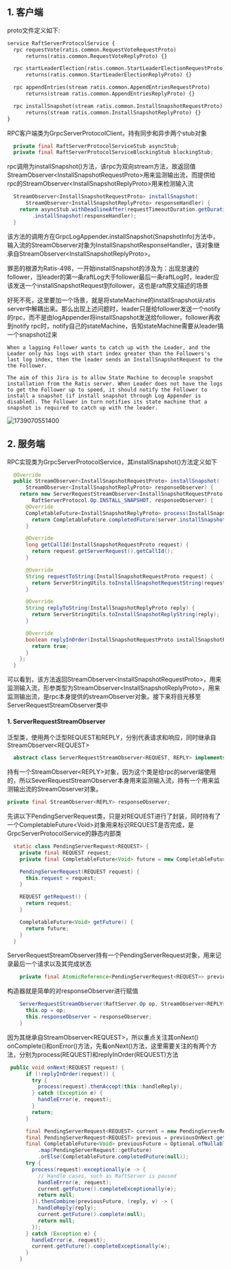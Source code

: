 ## 1. 客户端

proto文件定义如下: 

```protobuf
service RaftServerProtocolService {
  rpc requestVote(ratis.common.RequestVoteRequestProto)
      returns(ratis.common.RequestVoteReplyProto) {}

  rpc startLeaderElection(ratis.common.StartLeaderElectionRequestProto)
      returns(ratis.common.StartLeaderElectionReplyProto) {}

  rpc appendEntries(stream ratis.common.AppendEntriesRequestProto)
      returns(stream ratis.common.AppendEntriesReplyProto) {}

  rpc installSnapshot(stream ratis.common.InstallSnapshotRequestProto)
      returns(stream ratis.common.InstallSnapshotReplyProto) {}
}
```

RPC客户端类为GrpcServerProtocolClient，持有同步和异步两个stub对象

```java
  private final RaftServerProtocolServiceStub asyncStub;
  private final RaftServerProtocolServiceBlockingStub blockingStub;
```

rpc调用为installSnapshot()方法，该rpc为双向stream方法，故返回值StreamObserver\<InstallSnapshotRequestProto>用来监测输出流，而提供给rpc的StreamObserver\<InstallSnapshotReplyProto>用来检测输入流

```java
  StreamObserver<InstallSnapshotRequestProto> installSnapshot(
      StreamObserver<InstallSnapshotReplyProto> responseHandler) {
    return asyncStub.withDeadlineAfter(requestTimeoutDuration.getDuration(), requestTimeoutDuration.getUnit())
        .installSnapshot(responseHandler);
  }
```

该方法的调用方在GrpcLogAppender.installSnapshot(SnapshotInfo)方法中，输入流的StreamObserver对象为InstallSnapshotResponseHandler，该对象继承自StreamObserver\<InstallSnapshotReplyProto>。

罪恶的根源为Ratis-498，一开始installSnapshot的涉及为：出现怠速的follower，当leader的第一条raftLog大于follower最后一条raftLog时，leader应该发送一个installSnapshotRequest到follower，这也是raft原文描述的场景

好死不死，这里要加一个场景，就是将stateMachine的installSnapshot从ratis server中解耦出来。那么出现上述问题时，leader只是给follower发送一个notify的rpc，而不是由logAppender将installSnapshot发送给follower，follower再收到notify  rpc时，notify自己的stateMachine，告知stateMachine需要从leader搞一个snapshot过来

```
When a lagging Follower wants to catch up with the Leader, and the Leader only has logs with start index greater than the Followers's last log index, then the leader sends an InstallSnapshotRequest to the the Follower. 

The aim of this Jira is to allow State Machine to decouple snapshot installation from the Ratis server. When Leader does not have the logs to get the Follower up to speed, it should notify the Follower to install a snapshot (if install snapshot through Log Appender is disabled). The Follower in turn notifies its state machine that a snapshot is required to catch up with the leader.
```

![1739070551400](C:\Users\v587\AppData\Roaming\Typora\typora-user-images\1739070551400.png)



## 2. 服务端

RPC实现类为GrpcServerProtocolService，其installSnapshot()方法定义如下

```java
  @Override
  public StreamObserver<InstallSnapshotRequestProto> installSnapshot(
      StreamObserver<InstallSnapshotReplyProto> responseObserver) {
    return new ServerRequestStreamObserver<InstallSnapshotRequestProto, InstallSnapshotReplyProto>(
        RaftServerProtocol.Op.INSTALL_SNAPSHOT, responseObserver) {
      @Override
      CompletableFuture<InstallSnapshotReplyProto> process(InstallSnapshotRequestProto request) throws IOException {
        return CompletableFuture.completedFuture(server.installSnapshot(request));
      }

      @Override
      long getCallId(InstallSnapshotRequestProto request) {
        return request.getServerRequest().getCallId();
      }

      @Override
      String requestToString(InstallSnapshotRequestProto request) {
        return ServerStringUtils.toInstallSnapshotRequestString(request);
      }

      @Override
      String replyToString(InstallSnapshotReplyProto reply) {
        return ServerStringUtils.toInstallSnapshotReplyString(reply);
      }

      @Override
      boolean replyInOrder(InstallSnapshotRequestProto installSnapshotRequestProto) {
        return true;
      }
    };
  }
```

可以看到，该方法返回StreamObserver\<InstallSnapshotRequestProto>，用来监测输入流，形参类型为StreamObserver\<InstallSnapshotReplyProto>，用来监测输出流，是rpc本身提供的streamObserver对象。接下来将目光移至ServerRequestStreamObserver类中

#### 1. ServerRequestStreamObserver

泛型类，使用两个泛型REQUEST和REPLY，分别代表请求和响应，同时继承自StreamObserver\<REQUEST>

```java
  abstract class ServerRequestStreamObserver<REQUEST, REPLY> implements StreamObserver<REQUEST> 
```

持有一个StreamObserver\<REPLY>对象，因为这个类是给rpc的server端使用的，所以SeverRequestStreamObserver本身用来监测输入流，持有一个用来监测输出流的StreamObserver对象。

```java
private final StreamObserver<REPLY> responseObserver;
```

先讲以下PendingServerRequest类，只是对REQUEST进行了封装，同时持有了一个CompletableFuture\<Void>对象用来标识REQUEST是否完成，是GrpcServerProtocolService的静态内部类

```java
  static class PendingServerRequest<REQUEST> {
    private final REQUEST request;
    private final CompletableFuture<Void> future = new CompletableFuture<>();

    PendingServerRequest(REQUEST request) {
      this.request = request;
    }

    REQUEST getRequest() {
      return request;
    }

    CompletableFuture<Void> getFuture() {
      return future;
    }
  }
```

ServerRequestStreamObserver持有一个PendingServerRequest对象，用来记录最后一个请求以及其完成状态

```java
    private final AtomicReference<PendingServerRequest<REQUEST>> previousOnNext = new AtomicReference<>();
```

构造器就是简单的对responseObserver进行赋值

```java
    ServerRequestStreamObserver(RaftServer.Op op, StreamObserver<REPLY> responseObserver) {
      this.op = op;
      this.responseObserver = responseObserver;
    }
```

因为其继承自StreamObserver\<REQUEST>，所以重点关注其onNext() onComplete()和onError()方法，先看onNext()方法，这里需要关注的有两个方法，分别为process(REQUEST)和replyInOrder(REQUEST)方法

```java
 public void onNext(REQUEST request) {
      if (!replyInOrder(request)) {
        try {
          process(request).thenAccept(this::handleReply);
        } catch (Exception e) {
          handleError(e, request);
        }
        return;
      }

      final PendingServerRequest<REQUEST> current = new PendingServerRequest<>(request);
      final PendingServerRequest<REQUEST> previous = previousOnNext.getAndSet(current);
      final CompletableFuture<Void> previousFuture = Optional.ofNullable(previous)
          .map(PendingServerRequest::getFuture)
          .orElse(CompletableFuture.completedFuture(null));
      try {
        process(request).exceptionally(e -> {
          // Handle cases, such as RaftServer is paused
          handleError(e, request);
          current.getFuture().completeExceptionally(e);
          return null;
        }).thenCombine(previousFuture, (reply, v) -> {
          handleReply(reply);
          current.getFuture().complete(null);
          return null;
        });
      } catch (Exception e) {
        handleError(e, request);
        current.getFuture().completeExceptionally(e);
      }
    }
```

